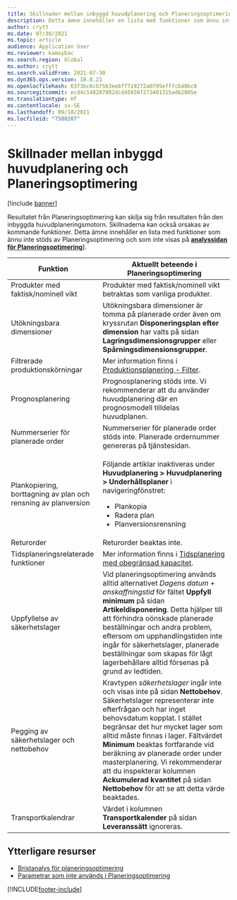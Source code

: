 ```yaml
---
title: Skillnader mellan inbyggd huvudplanering och Planeringsoptimering
description: Detta ämne innehåller en lista med funktioner som ännu inte stöds av Planeringsoptimering och som inte visas på analyssidan för Planeringsoptimering.
author: crytt
ms.date: 07/30/2021
ms.topic: article
audience: Application User
ms.reviewer: kamaybac
ms.search.region: Global
ms.author: crytt
ms.search.validFrom: 2021-07-30
ms.dyn365.ops.version: 10.0.21
ms.openlocfilehash: 63f3bc6cb7563ee6ff719272a0795efffcb40bc8
ms.sourcegitcommit: ecd4c148287892dcd45656f273401315adb2805e
ms.translationtype: HT
ms.contentlocale: sv-SE
ms.lasthandoff: 09/18/2021
ms.locfileid: "7500207"
---
```

# <a name="differences-between-built-in-master-planning-and-planning-optimization"></a>Skillnader mellan inbyggd huvudplanering och Planeringsoptimering

[!include [banner](../../includes/banner.md)]

Resultatet från Planeringsoptimering kan skilja sig från resultaten från den inbyggda huvudplaneringsmotorn. Skillnaderna kan också orsakas av kommande funktioner. Detta ämne innehåller en lista med funktioner som ännu inte stöds av Planeringsoptimering och som inte visas på **[analyssidan för Planeringsoptimering](planning-optimization-fit-analysis.md)**].

| Funktion | Aktuellt beteende i Planeringsoptimering |
|---|---|
| Produkter med faktisk/nominell vikt | Produkter med faktisk/nominell vikt betraktas som vanliga produkter.|
| Utökningsbara dimensioner | Utökningsbara dimensioner är tomma på planerade order även om kryssrutan **Disponeringsplan efter dimension** har valts på sidan **Lagringsdimensionsgrupper** eller **Spårningsdimensionsgrupper**. |
| Filtrerade produktionskörningar | Mer information finns i [Produktionsplanering - Filter](production-planning.md#filters). |
| Prognosplanering | Prognosplanering stöds inte. Vi rekommenderar att du använder huvudplanering där en prognosmodell tilldelas huvudplanen. |
| Nummerserier för planerade order | Nummerserier för planerade order stöds inte. Planerade ordernummer genereras på tjänstesidan. |
| Plankopiering, borttagning av plan och rensning av planversion | <p>Följande artiklar inaktiveras under **Huvudplanering \> Huvudplanering \> Underhållsplaner** i navigeringfönstret:</p><ul><li>Plankopia</li><li>Radera plan</li><li>Planversionsrensning</li></ul> |
| Returorder | Returorder beaktas inte. |
| Tidsplaneringsrelaterade funktioner | Mer information finns i [Tidsplanering med obegränsad kapacitet](infinite-capacity-planning.md#limitations). |
| Uppfyllelse av säkerhetslager | Vid planeringsoptimering används alltid alternativet *Dagens datum + anskaffningstid* för fältet **Uppfyll minimum** på sidan **Artikeldisponering**. Detta hjälper till att förhindra oönskade planerade beställningar och andra problem, eftersom om upphandlingstiden inte ingår för säkerhetslager, planerade beställningar som skapas för lågt lagerbehållare alltid försenas på grund av ledtiden. |
| Pegging av säkerhetslager och nettobehov | Kravtypen *säkerhetslager* ingår inte och visas inte på sidan **Nettobehov**. Säkerhetslager representerar inte efterfrågan och har inget behovsdatum kopplat. I stället begränsar det hur mycket lager som alltid måste finnas i lager. Fältvärdet **Minimum** beaktas fortfarande vid beräkning av planerade order under masterplanering. Vi rekommenderar att du inspekterar kolumnen **Ackumulerad kvantitet** på sidan **Nettobehov** för att se att detta värde beaktades. |
| Transportkalendrar | Värdet i kolumnen **Transportkalender** på sidan **Leveranssätt** ignoreras. |

## <a name="additional-resources"></a>Ytterligare resurser

- [Bristanalys för planeringsoptimering](planning-optimization-fit-analysis.md)
- [Parametrar som inte används i Planeringsoptimering](not-used-parameters.md)

[!INCLUDE[footer-include](../../../includes/footer-banner.md)]
